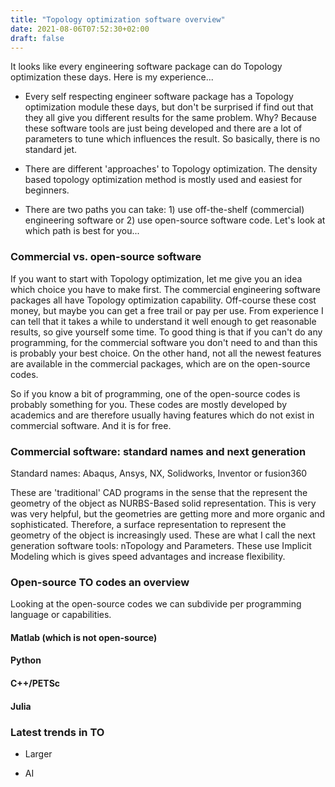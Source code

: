 ```yaml
---
title: "Topology optimization software overview"
date: 2021-08-06T07:52:30+02:00
draft: false
---
```


It looks like every engineering software package can do Topology optimization these days. Here is my experience...

* Every self respecting engineer software package has a Topology optimization module these days, but don't be surprised if find out that they all give you different results for the same problem. Why? Because these software tools are just being developed and there are a lot of parameters to tune which influences the result. So basically, there is no standard jet.

* There are different 'approaches' to Topology optimization. The density based topology optimization method is mostly used and easiest for beginners.

* There are two paths you can take: 1) use off-the-shelf (commercial) engineering software or 2) use open-source software code. Let's look at which path is best for you...

### Commercial vs. open-source software
If you want to start with Topology optimization, let me give you an idea which choice you have to make first. The commercial engineering software packages all have Topology optimization capability. Off-course these cost money, but maybe you can get a free trail or pay per use. From experience I can tell that it takes a while to understand it well enough to get reasonable results, so give yourself some time. To good thing is that if you can't do any programming, for the commercial software you don't need to and than this is probably your best choice. On the other hand, not all the newest features are available in the commercial packages, which are on the open-source codes.

So if you know a bit of programming, one of the open-source codes is probably something for you. These codes are mostly developed by academics and are therefore usually having features which do not exist in commercial software. And it is for free. 

### Commercial software: standard names and next generation
Standard names: Abaqus, Ansys, NX, Solidworks, Inventor or fusion360

These are 'traditional' CAD programs in the sense that the represent the geometry of the object as NURBS-Based solid representation. This is very was very helpful, but the geometries are getting more and more organic and sophisticated. Therefore, a surface representation to represent the geometry of the object is increasingly used. These are what I call the next generation software tools: nTopology and Parameters. These use Implicit Modeling which is gives speed advantages and increase flexibility.

### Open-source TO codes an overview
Looking at the open-source codes we can subdivide per programming language or capabilities.

#### Matlab (which is not open-source)

#### Python

#### C++/PETSc

#### Julia

### Latest trends in TO

* Larger

* AI